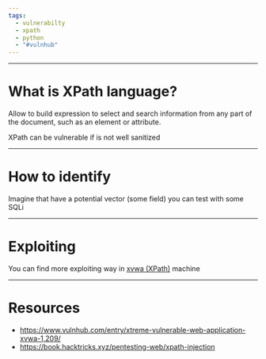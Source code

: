 ```yaml
---
tags:
  - vulnerabilty
  - xpath
  - python
  - "#vulnhub"
---
```

---

# What is XPath language?

Allow to build expression to select and search information from any part of the document, such as an element or attribute.

XPath can be vulnerable if is not well sanitized

---

# How to identify

Imagine that have a potential vector (some field) you can test with some SQLi


---

# Exploiting

You can find more exploiting way in [xvwa (XPath)](../../CTF/VulnHub/xvwa%20(XPath).md) machine

---

# Resources

- https://www.vulnhub.com/entry/xtreme-vulnerable-web-application-xvwa-1,209/
- https://book.hacktricks.xyz/pentesting-web/xpath-injection


